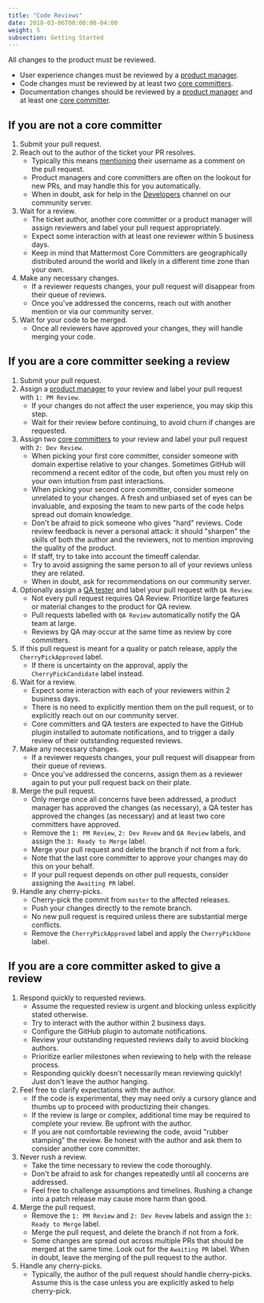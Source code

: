 ```yaml
---
title: "Code Reviews"
date: 2018-03-06T00:00:00-04:00
weight: 5
subsection: Getting Started
---
```


All changes to the product must be reviewed.

* User experience changes must be reviewed by a [product manager](/contribute/getting-started/core-committers/#product-managers).
* Code changes must be reviewed by at least two [core committers](http://localhost:1313/contribute/getting-started/core-committers/#core-committers).
* Documentation changes should be reviewed by a [product manager](/contribute/getting-started/core-committers/#product-managers) and at least one [core committer](/contribute/getting-started/core-committers/#core-committers).

If you are not a core committer
-------------------------------

1. Submit your pull request.
2. Reach out to the author of the ticket your PR resolves.
    * Typically this means [mentioning](https://help.github.com/en/articles/basic-writing-and-formatting-syntax#mentioning-people-and-teams) their username as a comment on the pull request.
    * Product managers and core committers are often on the lookout for new PRs, and may handle this for you automatically.
    * When in doubt, ask for help in the [Developers](https://community.mattermost.com/core/channels/developers) channel on our community server.
3. Wait for a review.
    * The ticket author, another core committer or a product manager will assign reviewers and label your pull request appropriately.
    * Expect some interaction with at least one reviewer within 5 business days.
    * Keep in mind that Mattermost Core Committers are geographically distributed around the world and likely in a different time zone than your own.
4. Make any necessary changes.
    * If a reviewer requests changes, your pull request will disappear from their queue of reviews.
    * Once you've addressed the concerns, reach out with another mention or via our community server.
5. Wait for your code to be merged.
    * Once all reviewers have approved your changes, they will handle merging your code.

If you are a core committer seeking a review
--------------------------------------------

1. Submit your pull request.
2. Assign a [product manager](/contribute/getting-started/core-committers/#product-managers) to your review and label your pull request with `1: PM Review`.
    * If your changes do not affect the user experience, you may skip this step.
    * Wait for their review before continuing, to avoid churn if changes are requested.
3. Assign two [core committers](/contribute/getting-started/core-committers/) to your review and label your pull request with `2: Dev Review`.
    * When picking your first core committer, consider someone with domain expertise relative to your changes. Sometimes GitHub will recommend a recent editor of the code, but often you must rely on your own intuition from past interactions.
    * When picking your second core committer, consider someone unrelated to your changes. A fresh and unbiased set of eyes can be invaluable, and exposing the team to new parts of the code helps spread out domain knowledge.
    * Don't be afraid to pick someone who gives "hard" reviews. Code review feedback is never a personal attack: it should "sharpen" the skills of both the author and the reviewers, not to mention improving the quality of the product.
    * If staff, try to take into account the timeoff calendar.
    * Try to avoid assigning the same person to all of your reviews unless they are related.
    * When in doubt, ask for recommendations on our community server.
4. Optionally assign a [QA tester](/contribute/getting-started/core-committers/#qa-testers) and label your pull request with `QA Review`.
    * Not every pull request requires QA Review. Prioritize large features or material changes to the product for QA review.
    * Pull requests labelled with `QA Review` automatically notify the QA team at large.
    * Reviews by QA may occur at the same time as review by core committers.
5. If this pull request is meant for a quality or patch release, apply the `CherryPickApproved` label.
    * If there is uncertainty on the approval, apply the `CherryPickCandidate` label instead.
6. Wait for a review.
    * Expect some interaction with each of your reviewers within 2 business days.
    * There is no need to explicitly mention them on the pull request, or to explicitly reach out on our community server.
    * Core committers and QA testers are expected to have the GitHub plugin installed to automate notifications, and to trigger a daily review of their outstanding requested reviews.
7. Make any necessary changes.
    * If a reviewer requests changes, your pull request will disappear from their queue of reviews.
    * Once you've addressed the concerns, assign them as a reviewer again to put your pull request back on their plate.
8. Merge the pull request.
    * Only merge once all concerns have been addressed, a product manager has approved the changes (as necessary), a QA tester has approved the changes (as necessary) and at least two core committers have approved.
    * Remove the `1: PM Review`, `2: Dev Revew` and `QA Review` labels, and assign the `3: Ready to Merge` label.
    * Merge your pull request and delete the branch if not from a fork.
    * Note that the last core committer to approve your changes may do this on your behalf.
    * If your pull request depends on other pull requests, consider assigning the `Awaiting PR` label.
9. Handle any cherry-picks.
    * Cherry-pick the commit from `master` to the affected releases.
    * Push your changes directly to the remote branch.
    * No new pull request is required unless there are substantial merge conflicts.
    * Remove the `CherryPickApproved` label and apply the `CherryPickDone` label.

If you are a core committer asked to give a review
--------------------------------------------------

1. Respond quickly to requested reviews.
    * Assume the requested review is urgent and blocking unless explicitly stated otherwise.
    * Try to interact with the author within 2 business days.
    * Configure the GitHub plugin to automate notifications.
    * Review your outstanding requested reviews daily to avoid blocking authors.
    * Prioritize earlier milestones when reviewing to help with the release process.
    * Responding quickly doesn't necessarily mean reviewing quickly! Just don't leave the author hanging.
2. Feel free to clarify expectations with the author.
    * If the code is experimental, they may need only a cursory glance and thumbs up to proceed with productizing their changes.
    * If the review is large or complex, additional time may be required to complete your review. Be upfront with the author.
    * If you are not comfortable reviewing the code, avoid "rubber stamping" the review. Be honest with the author and ask them to consider another core committer.
3. Never rush a review.
    * Take the time necessary to review the code thoroughly.
    * Don't be afraid to ask for changes repeatedly until all concerns are addressed.
    * Feel free to challenge assumptions and timelines. Rushing a change into a patch release may cause more harm than good.
4. Merge the pull request.
    * Remove the `1: PM Review` and `2: Dev Revew` labels and assign the `3: Ready to Merge` label.
    * Merge the pull request, and delete the branch if not from a fork.
    * Some changes are spread out across multiple PRs that should be merged at the same time. Look out for the `Awaiting PR` label. When in doubt, leave the merging of the pull request to the author.
5. Handle any cherry-picks.
    * Typically, the author of the pull request should handle cherry-picks. Assume this is the case unless you are explicitly asked to help cherry-pick.
